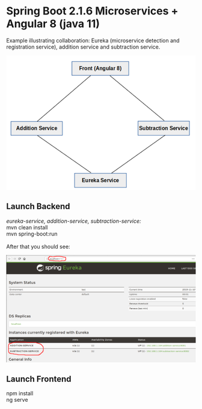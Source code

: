 # Spring Boot 2.1.6 Microservices + Angular 8 (java 11)

Example illustrating collaboration: Eureka (microservice detection and registration service), addition service and subtraction service.

![](frontend-angular8/src/assets/pic-01-microserv.png?raw=true?style=centerme)

## Launch Backend
*eureka-service, addition-service, subtraction-service:*<br/>
mvn clean install<br/>
mvn spring-boot:run
<br/><br/>
After that you should see:

![](frontend-angular8/src/assets/pic-02-eureka.png?raw=true?style=centerme)

## Launch Frontend
npm install<br/>
ng serve
<br/><br/>



